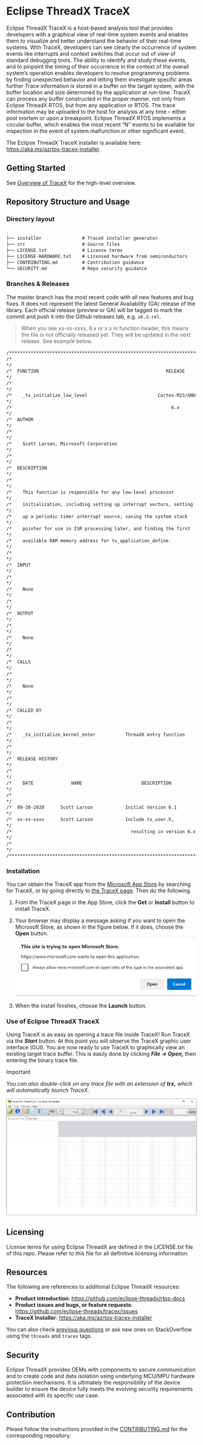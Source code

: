 # Eclipse ThreadX TraceX

Eclipse ThreadX TraceX is a host-based analysis tool that provides developers with a graphical view of real-time system events and enables them to visualize and better understand the behavior of their real-time systems. With TraceX, developers can see clearly the occurrence of system events like interrupts and context switches that occur out of view of standard debugging tools. The ability to identify and study these events, and to pinpoint the timing of their occurrence in the context of the overall system’s operation enables developers to resolve programming problems by finding unexpected behavior and letting them investigate specific areas further Trace information is stored in a buffer on the target system, with the buffer location and size determined by the application at run-time. TraceX can process any buffer constructed in the proper manner, not only from Eclipse ThreadX RTOS, but from any application or RTOS. The trace information may be uploaded to the host for analysis at any time – either post mortem or upon a breakpoint. Eclipse ThreadX RTOS implements a circular buffer, which enables the most recent “N” events to be available for inspection in the event of system malfunction or other significant event.

The Eclipse ThreadX TraceX installer is available here: https://aka.ms/azrtos-tracex-installer.

## Getting Started

See [Overview of TraceX](https://github.com/eclipse-threadx/rtos-docs/blob/main/rtos-docs/tracex/overview-tracex.md) for the high-level overview.

## Repository Structure and Usage

### Directory layout

    .
    ├── installer               # TraceX installer generator
    ├── src                     # Source files
    ├── LICENSE.txt             # License terms
    ├── LICENSE-HARDWARE.txt    # Licensed hardware from semiconductors
    ├── CONTRIBUTING.md         # Contribution guidance
    └── SECURITY.md             # Repo security guidance

### Branches & Releases

The master branch has the most recent code with all new features and bug fixes. It does not represent the latest General Availability (GA) release of the library. Each official release (preview or GA) will be tagged to mark the commit and push it into the Github releases tab, e.g. `v6.2-rel`.

> When you see xx-xx-xxxx, 6.x or x.x in function header, this means the file is not officially released yet. They will be updated in the next release. See example below.
```
/**************************************************************************/
/*                                                                        */
/*  FUNCTION                                               RELEASE        */
/*                                                                        */
/*    _tx_initialize_low_level                          Cortex-M23/GNU    */
/*                                                           6.x          */
/*  AUTHOR                                                                */
/*                                                                        */
/*    Scott Larson, Microsoft Corporation                                 */
/*                                                                        */
/*  DESCRIPTION                                                           */
/*                                                                        */
/*    This function is responsible for any low-level processor            */
/*    initialization, including setting up interrupt vectors, setting     */
/*    up a periodic timer interrupt source, saving the system stack       */
/*    pointer for use in ISR processing later, and finding the first      */
/*    available RAM memory address for tx_application_define.             */
/*                                                                        */
/*  INPUT                                                                 */
/*                                                                        */
/*    None                                                                */
/*                                                                        */
/*  OUTPUT                                                                */
/*                                                                        */
/*    None                                                                */
/*                                                                        */
/*  CALLS                                                                 */
/*                                                                        */
/*    None                                                                */
/*                                                                        */
/*  CALLED BY                                                             */
/*                                                                        */
/*    _tx_initialize_kernel_enter           ThreadX entry function        */
/*                                                                        */
/*  RELEASE HISTORY                                                       */
/*                                                                        */
/*    DATE              NAME                      DESCRIPTION             */
/*                                                                        */
/*  09-30-2020      Scott Larson            Initial Version 6.1           */
/*  xx-xx-xxxx      Scott Larson            Include tx_user.h,            */
/*                                            resulting in version 6.x    */
/*                                                                        */
/**************************************************************************/ 
```

### Installation

You can obtain the TraceX app from the [Microsoft App Store](https://microsoft.com/store/apps) by searching for TraceX, or by going directly to [the TraceX page](https://www.microsoft.com/p/azure-rtos-tracex/9nf1lfd5xxg3?activetab=pivot:overviewtab). Then do the following.

1. From the TraceX page in the App Store, click the **Get** or **Install** button to install TraceX.

1. Your browser may display a message asking if you want to open the Microsoft Store, as shown in the figure below. If it does, choose the **Open** button.
![Choose Open to install TraceX.](./docs/open-ms-store.png)

1. When the install finishes, choose the **Launch** button. 

### Use of Eclipse ThreadX TraceX
Using TraceX is as easy as opening a trace file inside TraceX! Run TraceX via the ***Start*** button. At this point you will observe the TraceX graphic user interface (GUI). You are now ready to use TraceX to graphically view an existing target trace buffer. This is easily done by clicking ***File -> Open,*** then entering the binary trace file.

>[!IMPORTANT]
>*You can also double-click on any trace file with an extension of **trx,** which will automatically launch TraceX.*

![Screenshot of the TraceX GUI.](./docs/tracex_gui.png)

## Licensing

License terms for using Eclipse ThreadX are defined in the LICENSE.txt file of this repo. Please refer to this file for all definitive licensing information.

## Resources

The following are references to additional Eclipse ThreadX resources:

- **Product introduction**: https://github.com/eclipse-threadx/rtos-docs
- **Product issues and bugs, or feature requests**: https://github.com/eclipse-threadx/tracex/issues
- **TraceX Installer**: https://aka.ms/azrtos-tracex-installer

You can also check [previous questions](https://stackoverflow.com/questions/tagged/azure-rtos+tracex) or ask new ones on StackOverflow using the `threadx` and `tracex` tags.

## Security

Eclipse ThreadX provides OEMs with components to secure communication and to create code and data isolation using underlying MCU/MPU hardware protection mechanisms. It is ultimately the responsibility of the device builder to ensure the device fully meets the evolving security requirements associated with its specific use case.

## Contribution

Please follow the instructions provided in the [CONTRIBUTING.md](./CONTRIBUTING.md) for the corresponding repository.

